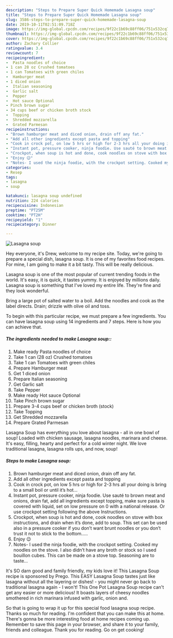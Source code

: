 ```yaml
---
description: "Steps to Prepare Super Quick Homemade Lasagna soup"
title: "Steps to Prepare Super Quick Homemade Lasagna soup"
slug: 3586-steps-to-prepare-super-quick-homemade-lasagna-soup
date: 2019-10-11T02:51:09.718Z
image: https://img-global.cpcdn.com/recipes/9f22c1b69c88ff06/751x532cq70/lasagna-soup-recipe-main-photo.jpg
thumbnail: https://img-global.cpcdn.com/recipes/9f22c1b69c88ff06/751x532cq70/lasagna-soup-recipe-main-photo.jpg
cover: https://img-global.cpcdn.com/recipes/9f22c1b69c88ff06/751x532cq70/lasagna-soup-recipe-main-photo.jpg
author: Zachary Collier
ratingvalue: 3.4
reviewcount: 7
recipeingredient:
-  Pasta noodles of choice
- 1 can 28 oz Crushed tomatoes
- 1 can Tomatoes with green chiles
-  Hamburger meat
- 1 diced onion
-  Italian seasoning
-  Garlic salt
-  Pepper
-  Hot sauce Optional
- Pinch brown sugar
- 34 cups beef or chicken broth stock
-  Topping
-  Shredded mozzarella
-  Grated Parmesan
recipeinstructions:
- "Brown hamburger meat and diced onion, drain off any fat."
- "Add all other ingredients except pasta and topping"
- "Cook in crock pot, on low 5 hrs or high for 2-3 hrs all your doing is bring to a small boil or until it’s hot..."
- "Instant pot, pressure cooker, ninja foodie. Use sauté to brown meat and onions, drain fat, add all ingredients except topping, make sure pasta is covered with liquid, set on low pressure on 0 with a national release. Or use crockpot setting following the above Instructions."
- "Crockpot, when soup is hot and done, cook noodles on stove with box instructions, and drain when it’s done, add to soup. This set can be used also in a pressure cooker if you don’t want brunt noodles or you don’t trust it not to stick to the bottom....."
- "Enjoy 😉"
- "Notes- I used the ninja foodie, with the crockpot setting. Cooked my noodles on the stove. I also didn’t have any broth or stock so I used bouillon cubes. This can be made on a stove top. Seasoning are to taste..."
categories:
- Resep
tags:
- lasagna
- soup

katakunci: lasagna soup undefined
nutrition: 224 calories
recipecuisine: Indonesian
preptime: "PT25M"
cooktime: "PT2H"
recipeyield: "1"
recipecategory: Dinner

---
```



![Lasagna soup](https://img-global.cpcdn.com/recipes/9f22c1b69c88ff06/751x532cq70/lasagna-soup-recipe-main-photo.jpg)

Hey everyone, it's Drew, welcome to my recipe site. Today, we're going to prepare a special dish, lasagna soup. It is one of my favorites food recipes. For mine, I am going to make it a bit tasty. This will be really delicious.

Lasagna soup is one of the most popular of current trending foods in the world. It's easy, it is quick, it tastes yummy. It is enjoyed by millions daily. Lasagna soup is something that I've loved my entire life. They're fine and they look wonderful.

Bring a large pot of salted water to a boil. Add the noodles and cook as the label directs. Drain; drizzle with olive oil and toss.


To begin with this particular recipe, we must prepare a few ingredients. You can have lasagna soup using 14 ingredients and 7 steps. Here is how you can achieve that.

##### The ingredients needed to make Lasagna soup::

1. Make ready  Pasta noodles of choice
1. Take 1 can (28 oz) Crushed tomatoes
1. Take 1 can Tomatoes with green chiles
1. Prepare  Hamburger meat
1. Get 1 diced onion
1. Prepare  Italian seasoning
1. Get  Garlic salt
1. Take  Pepper
1. Make ready  Hot sauce Optional
1. Take Pinch brown sugar
1. Prepare 3-4 cups beef or chicken broth (stock)
1. Take  Topping
1. Get  Shredded mozzarella
1. Prepare  Grated Parmesan


Lasagna Soup has everything you love about lasagna - all in one bowl of soup! Loaded with chicken sausage, lasagna noodles, marinara and cheese. It&#39;s easy, filling, hearty and perfect for a cold winter night. We love traditional lasagna, lasagna rolls ups, and now, soup! 

##### Steps to make Lasagna soup:

1. Brown hamburger meat and diced onion, drain off any fat.
1. Add all other ingredients except pasta and topping
1. Cook in crock pot, on low 5 hrs or high for 2-3 hrs all your doing is bring to a small boil or until it’s hot...
1. Instant pot, pressure cooker, ninja foodie. Use sauté to brown meat and onions, drain fat, add all ingredients except topping, make sure pasta is covered with liquid, set on low pressure on 0 with a national release. Or use crockpot setting following the above Instructions.
1. Crockpot, when soup is hot and done, cook noodles on stove with box instructions, and drain when it’s done, add to soup. This set can be used also in a pressure cooker if you don’t want brunt noodles or you don’t trust it not to stick to the bottom.....
1. Enjoy 😉
1. Notes- I used the ninja foodie, with the crockpot setting. Cooked my noodles on the stove. I also didn’t have any broth or stock so I used bouillon cubes. This can be made on a stove top. Seasoning are to taste...


It&#39;s SO darn good and family friendly, my kids love it! This Lasagna Soup recipe is sponsored by Prego. This EASY Lasagna Soup tastes just like lasagna without all the layering or dishes! - you might never go back to traditional lasagna again - I won&#39;t! This One Pot Lasagna Soup recipe can&#39;t get any easier or more delicious! It boasts layers of cheesy noodles smothered in rich marinara infused with garlic, onion and. 

So that is going to wrap it up for this special food lasagna soup recipe. Thanks so much for reading. I'm confident that you can make this at home. There's gonna be more interesting food at home recipes coming up. Remember to save this page in your browser, and share it to your family, friends and colleague. Thank you for reading. Go on get cooking!
